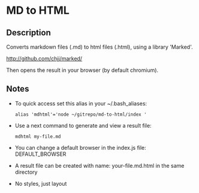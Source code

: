 # MD to HTML

## Description

Converts markdown files (.md) to html files (.html), using a library 'Marked'.

http://github.com/chjj/marked/

Then opens the result in your browser (by default chromium).

## Notes

- To quick access set this alias in your ~/.bash_aliases:

    ```alias 'mdhtml'='node ~/gitrepo/md-to-html/index '```

- Use a next command to generate and view a result file:

    ```mdhtml my-file.md```

- You can change a default browser in the index.js file: DEFAULT_BROWSER

- A result file can be created with name: your-file.md.html in the same directory

- No styles, just layout
